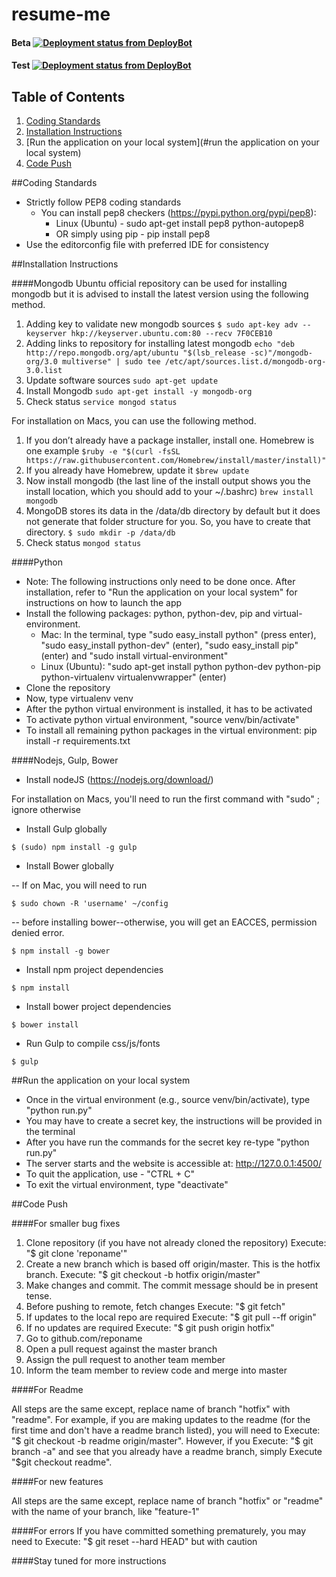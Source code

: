 # resume-me

#### Beta [![Deployment status from DeployBot](https://sig.deploybot.com/badge/88313865989649/37135.svg)](https://sig.deploybot.com/session/new)

#### Test [![Deployment status from DeployBot](https://sig.deploybot.com/badge/02267417997177/37757.svg)](https://sig.deploybot.com/session/new)

## Table of Contents
1. [Coding Standards](#coding-standards)
2. [Installation Instructions](#installation-instructions)
3. [Run the application on your local system](#run the application on your local system)
4. [Code Push](#code-push)

##Coding Standards
- Strictly follow PEP8 coding standards
  - You can install pep8 checkers (https://pypi.python.org/pypi/pep8):
    - Linux (Ubuntu) - sudo apt-get install pep8 python-autopep8
    - OR simply using pip - pip install pep8
- Use the editorconfig file with preferred IDE for consistency

##Installation Instructions

####Mongodb
Ubuntu official repository can be used for installing mongodb but it is advised to install the latest version using the following method.

1. Adding key to validate new mongodb sources
````$ sudo apt-key adv --keyserver hkp://keyserver.ubuntu.com:80 --recv 7F0CEB10````
2. Adding links to repository for installing latest mongodb
````echo "deb http://repo.mongodb.org/apt/ubuntu "$(lsb_release -sc)"/mongodb-org/3.0 multiverse" | sudo tee /etc/apt/sources.list.d/mongodb-org-3.0.list````
3. Update software sources
````sudo apt-get update````
4. Install Mongodb
````sudo apt-get install -y mongodb-org````
5. Check status
````service mongod status````

For installation on Macs, you can use the following method.

1. If you don’t already have a package installer, install one. Homebrew is one example
````$ruby -e "$(curl -fsSL https://raw.githubusercontent.com/Homebrew/install/master/install)" ````
2. If you already have Homebrew, update it
````$brew update````
3. Now install mongodb (the last line of the install output shows you the install location, which you should add to your ~/.bashrc)
````brew install mongodb````
4. MongoDB stores its data in the /data/db directory by default but it does not generate that folder structure for you. So, you have to create that directory.
````$ sudo mkdir -p /data/db````
5. Check status
````mongod status````

####Python
- Note: The following instructions only need to be done once. After installation, refer to "Run the application on your local system" for instructions on how to launch the app
- Install the following packages: python, python-dev, pip and virtual-environment.
  - Mac: In the terminal, type "sudo easy_install python" (press enter), "sudo easy_install python-dev" (enter), "sudo easy_install pip" (enter) and "sudo install virtual-environment"
  - Linux (Ubuntu): "sudo apt-get install python python-dev python-pip python-virtualenv virtualenvwrapper" (enter)
- Clone the repository
- Now, type virtualenv venv
- After the python virtual environment is installed, it has to be activated
- To activate python virtual environment, "source venv/bin/activate"
- To install all remaining python packages in the virtual environment: pip install -r requirements.txt

####Nodejs, Gulp, Bower
- Install nodeJS (https://nodejs.org/download/)

For installation on Macs, you'll need to run the first command with "sudo" ; ignore otherwise

- Install Gulp globally
````
$ (sudo) npm install -g gulp
````
- Install Bower globally

-- If on Mac, you will need to run 

````
$ sudo chown -R 'username' ~/config
````

-- before installing bower--otherwise, you will get an EACCES, permission denied error.

````
$ npm install -g bower
````
- Install npm project dependencies
````
$ npm install
````
- Install bower project dependencies
````
$ bower install
````
- Run Gulp to compile css/js/fonts
````
$ gulp
````

##Run the application on your local system
- Once in the virtual environment (e.g., source venv/bin/activate), type "python run.py"
- You may have to create a secret key, the instructions will be provided in the terminal
- After you have run the commands for the secret key re-type "python run.py"
- The server starts and the website is accessible at: http://127.0.0.1:4500/
- To quit the application, use - "CTRL + C"
- To exit the virtual environment, type "deactivate"

##Code Push

####For smaller bug fixes

1. Clone repository (if you have not already cloned the repository)
Execute: "$ git clone 'reponame'"
2. Create a new branch which is based off origin/master. This is the hotfix branch.
Execute: "$ git checkout -b hotfix origin/master"
3. Make changes and commit. The commit message should be in present tense.
4. Before pushing to remote, fetch changes
Execute: "$ git fetch"
5. If updates to the local repo are required
Execute: "$ git pull --ff origin"
6. If no updates are required
Execute: "$ git push origin hotfix"
7. Go to github.com/reponame
8. Open a pull request against the master branch
9. Assign the pull request to another team member
10. Inform the team member to review code and merge into master

####For Readme

All steps are the same except, replace name of branch "hotfix" with "readme". For example, if you are making updates 
to the readme (for the first time and don't have a readme branch listed), you will need to Execute: 
"$ git checkout -b readme origin/master". However, if you Execute: "$ git branch -a" and see that you already have a 
readme branch, simply Execute "$git checkout readme".

####For new features

All steps are the same except, replace name of branch "hotfix" or "readme" with the name of your branch, like "feature-1"

####For errors
If you have committed something prematurely, you may need to Execute: "$ git reset --hard HEAD" but with caution



####Stay tuned for more instructions
